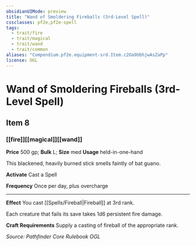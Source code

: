 ```yaml
---
obsidianUIMode: preview
title: "Wand of Smoldering Fireballs (3rd-Level Spell)"
cssclasses: pf2e,pf2e-spell
tags:
  - trait/fire
  - trait/magical
  - trait/wand
  - trait/common
aliases: "Compendium.pf2e.equipment-srd.Item.c2Oa9UbhjwAsZaPp"
license: OGL
---
```

# Wand of Smoldering Fireballs (3rd-Level Spell)
## Item 8
### [[fire]][[magical]][[wand]]


**Price** 500 gp; 
**Bulk** L; **Size** med
**Usage** held-in-one-hand

This blackened, heavily burned stick smells faintly of bat guano.

**Activate** Cast a Spell

**Frequency** Once per day, plus overcharge

* * *

**Effect** You cast [[Spells/Fireball|Fireball]] at 3rd rank.

Each creature that fails its save takes 1d6 persistent fire damage.

**Craft Requirements** Supply a casting of fireball of the appropriate rank.

*Source: Pathfinder Core Rulebook*
*OGL*
